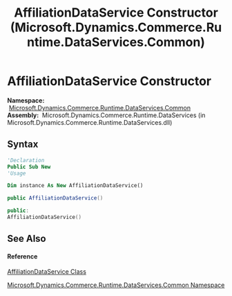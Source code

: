 ﻿---
title: AffiliationDataService Constructor  (Microsoft.Dynamics.Commerce.Runtime.DataServices.Common)
TOCTitle: AffiliationDataService Constructor
ms:assetid: M:Microsoft.Dynamics.Commerce.Runtime.DataServices.Common.AffiliationDataService.#ctor
ms:mtpsurl: https://technet.microsoft.com/en-us/library/microsoft.dynamics.commerce.runtime.dataservices.common.affiliationdataservice.affiliationdataservice(v=AX.60)
ms:contentKeyID: 65320726
ms.date: 05/18/2015
mtps_version: v=AX.60
f1_keywords:
- Microsoft.Dynamics.Commerce.Runtime.DataServices.Common.AffiliationDataService.#ctor
dev_langs:
- CSharp
- C++
- VB
---

# AffiliationDataService Constructor

**Namespace:**  [Microsoft.Dynamics.Commerce.Runtime.DataServices.Common](microsoft-dynamics-commerce-runtime-dataservices-common-namespace.md)  
**Assembly:**  Microsoft.Dynamics.Commerce.Runtime.DataServices (in Microsoft.Dynamics.Commerce.Runtime.DataServices.dll)

## Syntax

``` vb
'Declaration
Public Sub New
'Usage

Dim instance As New AffiliationDataService()
```

``` csharp
public AffiliationDataService()
```

``` c++
public:
AffiliationDataService()
```

## See Also

#### Reference

[AffiliationDataService Class](affiliationdataservice-class-microsoft-dynamics-commerce-runtime-dataservices-common.md)

[Microsoft.Dynamics.Commerce.Runtime.DataServices.Common Namespace](microsoft-dynamics-commerce-runtime-dataservices-common-namespace.md)


